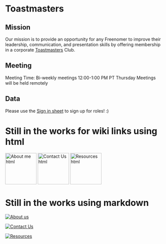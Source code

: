 # Toastmasters

## Mission

Our mission is to provide an opportunity for any Freenomer to improve their leadership, communication, and presentation skills by offering membership in a corporate [Toastmasters](https://www.toastmasters.org/) Club.

## Meeting

Meeting Time: 
Bi-weekly meetings 
12:00-1:00 PM PT Thursday
Meetings will be held remotely

## Data

Please use the [Sign in sheet](https://docs.google.com/spreadsheets/d/1jW4MePieySrMCQtQaZQiDxJsRtbIGqPNCfw_ZUXUnb8/edit#gid=0) to sign up for roles! :)

# Still in the works for wiki links using html

<html>
  <body>
    <a href="https://loannhoa.github.io/AboutMe/"><img src="https://user-images.githubusercontent.com/99045240/177595562-2a5ec00e-9e45-4a0f-875b-d2c981b6f0c8.png"alt="About me html" style="width:100px;height:100px;"></a>
  </body>
  </html>
 
<html>
  <body>
    <a href="https://github.com/loannhoa/toastmasters.wiki.git"><img src="https://user-images.githubusercontent.com/99045240/177601604-0ab03954-820d-4c9d-8d1f-602ffdc600a7.png"alt="Contact Us html" style="width:100px;height:100px;"></a>
  </body>
  </html>
  
  <html>
  <body>
    <a href="https://github.com/loannhoa/toastmasters.wiki.git"><img src="https://user-images.githubusercontent.com/99045240/177601777-895dad4a-d815-4aa3-8248-1a9b545ac013.png"alt="Resources html" style="width:100px;height:100px;"></a>
  </body>
  </html>

# Still in the works using markdown

[![About us](https://user-images.githubusercontent.com/99045240/177595562-2a5ec00e-9e45-4a0f-875b-d2c981b6f0c8.png)](https://loannhoa.github.io/AboutMe/)

[![Contact Us](https://user-images.githubusercontent.com/99045240/177601604-0ab03954-820d-4c9d-8d1f-602ffdc600a7.png)](https://github.com/loannhoa/toastmasters.wiki.git)

[![Resources](https://user-images.githubusercontent.com/99045240/177601777-895dad4a-d815-4aa3-8248-1a9b545ac013.png)](https://github.com/loannhoa/toastmasters.wiki.git)
